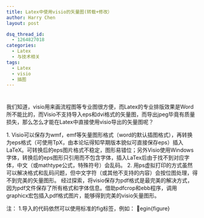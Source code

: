 ```yaml
---
title: Latex中使用visio的矢量图(转载+修改）
author: Harry Chen
layout: post

dsq_thread_id:
  - 1264827018
categories:
  - Latex
  - 与技术相关
tags:
  - Latex
  - visio
  - 插图
---
```

# 

我们知道，visio用来画流程图等专业图很方便，而Latex的专业排版效果是Word所不能比的，而Visio不支持导入eps和dvi格式的矢量图，而导出jpeg毕竟有质量损失，那么怎么才能在Latex中直接使用visio导出的矢量图呢？

1\. Visio可以保存为wmf，emf等矢量图形格式（word的默认插图格式），再转换为eps格式（可使用TpX，由本论坛得知早期版本貌似可直接保存eps）插入LaTeX。可转换后的eps图片格式不稳定，图形易错位；另外Visio使用Windows字体，转换后的eps图形只引用而不包含字体，插入LaTex后由于找不到对应字体，中文（或mathtype公式，特殊符号）会乱码。
2\. 用ps虚拟打印的方式虽然可以解决格式和乱码问题，但中文字符（或其他不支持的内容）会按位图处理，得不到完美的矢量图形。
经过探索，将visio保存为pdf格式是最完美的解决方式，因为pdf文件保存了所有格式和字体信息。借助pdfcrop和ebb程序，调用graphicx宏包插入pdf格式图片，能够得到完美的visio矢量图形。

注：
1.导入的代码依然可以使用标准的fig标签，例如：
egin{figure}
